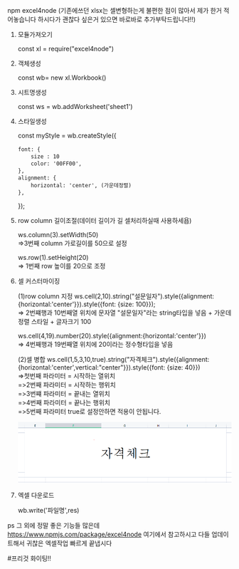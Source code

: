 npm excel4node (기존에쓰던 xlsx는 셀변형하는게 불편한 점이 많아서 제가 한거 적어놓습니다 하시다가 괜찮다 싶은거 있으면 바로바로 추가부탁드립니다!!)

1.  모듈가져오기

    const xl = require("excel4node")

2.  객체생성

    const wb= new xl.Workbook()

3.  시트명생성

    const ws = wb.addWorksheet('sheet1')

4.  스타일생성

    const myStyle = wb.createStyle({

        font: {
            size : 10
            color: '00FF00',
        },
        alignment: {
            horizontal: 'center', (가운데정렬)
        },

    });

5.  row column 길이조절(데이터 길이가 길 셀처리하실때 사용하세욥)

    ws.column(3).setWidth(50)  
    =>3번째 column 가로길이를 50으로 설정

    ws.row(1).setHeight(20)  
    => 1번째 row 높이를 20으로 조정

6.  셀 커스터마이징

    (1)row column 지정
    ws.cell(2,10).string("설문일자").style({alignment:{horizontal:'center'}}).style({font: {size: 100}});  
    => 2번쨰행과 10번째열 위치에 문자열 "설문일자"라는 string타입을 넣음 + 가운데정렬 스타일 + 글자크기 100

    ws.cell(4,19).number(20).style({alignment:{horizontal:'center'}})  
    => 4번째행과 19번째열 위치에 20이라는 정수형타입을 넣음

    (2)셀 병합
    ws.cell(1,5,3,10,true).string("자격체크").style({alignment:{horizontal:'center',vertical:"center"}}).style({font: {size: 40}})  
    =>첫번째 파라미터 = 시작하는 열위치  
    =>2번째 파라미터 = 시작하는 행위치  
    =>3번쨰 파라미터 = 끝내는 열위치  
    =>4번째 파라미터 = 끝나는 행위치  
    =>5번째 파라미터 true로 설정안하면 적용이 안됩니다.

    ![예시1](./%EC%BA%A1%EC%B2%98.PNG)

7.  엑셀 다운로드

    wb.write('파일명',res)

ps 그 외에 정말 좋은 기능들 많은데 https://www.npmjs.com/package/excel4node 여기에서 참고하시고
다들 업데이트해서 귀찮은 엑셀작업 빠르게 끝냅시다

#프리것 화이팅!!
